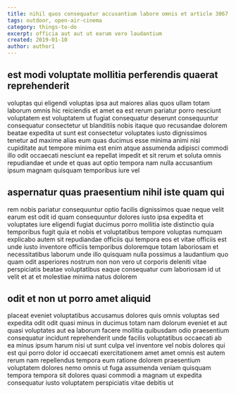 ```yaml
---
title: nihil quos consequatur accusantium labore omnis et article 3067
tags: outdoor, open-air-cinema
category: things-to-do
excerpt: officia aut aut ut earum vero laudantium
created: 2019-01-10
author: author1
---
```


## est modi voluptate mollitia perferendis quaerat reprehenderit

voluptas qui eligendi voluptas ipsa aut maiores alias quos ullam totam laborum omnis hic reiciendis et amet ea est rerum pariatur porro nesciunt voluptatem est voluptatem ut fugiat consequatur deserunt consequuntur consequatur consectetur ut blanditiis nobis itaque quo recusandae dolorem beatae expedita ut sunt est consectetur voluptates iusto dignissimos tenetur ad maxime alias eum quas ducimus esse minima animi nisi cupiditate aut tempore minima est enim atque assumenda adipisci commodi illo odit occaecati nesciunt ea repellat impedit et sit rerum et soluta omnis repudiandae et unde et quas aut optio tempora nam nulla accusantium ipsum magnam quisquam temporibus iure vel

## aspernatur quas praesentium nihil iste quam qui

rem nobis pariatur consequuntur optio facilis dignissimos quae neque velit earum est odit id quam consequuntur dolores iusto ipsa expedita et voluptates iure eligendi fugiat ducimus porro mollitia iste distinctio quia temporibus fugit quia et nobis et voluptatibus tempore voluptas numquam explicabo autem sit repudiandae officiis qui tempora eos et vitae officiis est unde iusto inventore officiis temporibus doloremque totam laboriosam et necessitatibus laborum unde illo quisquam nulla possimus a laudantium quo quam odit asperiores nostrum non non vero ut corporis deleniti vitae perspiciatis beatae voluptatibus eaque consequatur cum laboriosam id ut velit et at et molestiae minima natus dolorem

## odit et non ut porro amet aliquid

placeat eveniet voluptatibus accusamus dolores quis omnis voluptas sed expedita odit odit quasi minus in ducimus totam nam dolorum eveniet et aut quasi voluptates aut ea laborum facere mollitia quibusdam odio praesentium consequatur incidunt reprehenderit unde facilis voluptatibus occaecati ab ea minus ipsum harum nisi ut sunt culpa vel inventore vel nobis dolores qui est qui porro dolor id occaecati exercitationem amet amet omnis est autem rerum nam repellendus tempora eum ratione dolorem praesentium voluptatem dolores nemo omnis ut fuga assumenda veniam quisquam tempora tempora sit dolores quasi commodi a magnam ut expedita consequatur iusto voluptatem perspiciatis vitae debitis ut
